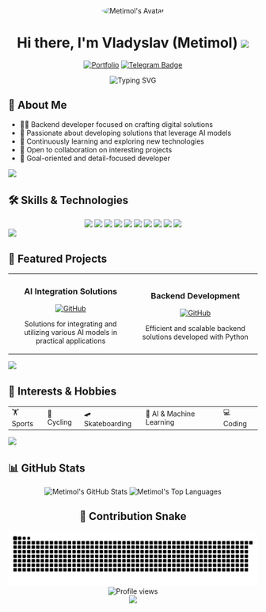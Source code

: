 <!-- Animated Header -->
<div align="center">
  <img src="https://avatars.githubusercontent.com/u/154080171?v=4" alt="Metimol's Avatar" width="150" style="border-radius: 50%;" />
  <h1>
    Hi there, I'm Vladyslav (Metimol)
    <img src="https://media.giphy.com/media/hvRJCLFzcasrR4ia7z/giphy.gif" width="30px"/>
  </h1>
  
  [![Portfolio](https://img.shields.io/badge/portfolio%20-%20orange?style=for-the-badge&logo=superuser&link=https%3A%2F%2Fmetimol.github.io%2Fportfolio
  )](https://metimol.github.io/portfolio/)
  [![Telegram Badge](https://img.shields.io/badge/-@metimol-2CA5E0?style=for-the-badge&logo=telegram&logoColor=white)](https://t.me/metimol)
</div>

<!-- Animated Typing -->
<div align="center">
  <img src="https://readme-typing-svg.herokuapp.com?font=Fira+Code&pause=1000&color=6A6AE2&center=true&vCenter=true&random=false&width=435&lines=Backend+Developer;Python+Enthusiast;AI+Solutions+Developer" alt="Typing SVG" />
</div>

<!-- About Me Section -->
## 💫 About Me

- 👨‍💻 Backend developer focused on crafting digital solutions
- 🤖 Passionate about developing solutions that leverage AI models
- 🌱 Continuously learning and exploring new technologies
- 💼 Open to collaboration on interesting projects
- 🎯 Goal-oriented and detail-focused developer

<!-- Animated Divider -->
<img src="https://user-images.githubusercontent.com/73097560/115834477-dbab4500-a447-11eb-908a-139a6edaec5c.gif">

<!-- Skills Section with Icons -->
## 🛠️ Skills & Technologies

<div align="center">
  <img src="https://img.shields.io/badge/Python-3776AB?style=for-the-badge&logo=python&logoColor=white" />
  <img src="https://img.shields.io/badge/C++-00599C?style=for-the-badge&logo=c%2B%2B&logoColor=white" />
  <img src="https://img.shields.io/badge/Go-00ADD8?style=for-the-badge&logo=go&logoColor=white" />
  <img src="https://img.shields.io/badge/Java-ED8B00?style=for-the-badge&logo=java&logoColor=white" />
  <img src="https://img.shields.io/badge/HTML5-E34F26?style=for-the-badge&logo=html5&logoColor=white" />
  <img src="https://img.shields.io/badge/CSS3-1572B6?style=for-the-badge&logo=css3&logoColor=white" />
  <img src="https://img.shields.io/badge/JavaScript-F7DF1E?style=for-the-badge&logo=javascript&logoColor=black" />
  <img src="https://img.shields.io/badge/MySQL-4479A1?style=for-the-badge&logo=mysql&logoColor=white" />
  <img src="https://img.shields.io/badge/SQLite-07405E?style=for-the-badge&logo=sqlite&logoColor=white" />
  <img src="https://img.shields.io/badge/Redis-DC382D?style=for-the-badge&logo=redis&logoColor=white" />
</div>

<!-- Animated Divider -->
<img src="https://user-images.githubusercontent.com/73097560/115834477-dbab4500-a447-11eb-908a-139a6edaec5c.gif">

<!-- Projects Section -->
## 🚀 Featured Projects

<div align="center">
  <table>
    <tr>
      <td width="50%">
        <h3 align="center">AI Integration Solutions</h3>
        <p align="center">
          <a href="https://github.com/metimol" target="_blank">
            <img src="https://raw.githubusercontent.com/rahuldkjain/github-profile-readme-generator/master/src/images/icons/Social/github.svg" alt="GitHub" width="30" />
          </a>
        </p>
        <p align="center">Solutions for integrating and utilizing various AI models in practical applications</p>
      </td>
      <td width="50%">
        <h3 align="center">Backend Development</h3>
        <p align="center">
          <a href="https://github.com/metimol" target="_blank">
            <img src="https://raw.githubusercontent.com/rahuldkjain/github-profile-readme-generator/master/src/images/icons/Social/github.svg" alt="GitHub" width="30" />
          </a>
        </p>
        <p align="center">Efficient and scalable backend solutions developed with Python</p>
      </td>
    </tr>
  </table>
</div>

<!-- Animated Divider -->
<img src="https://user-images.githubusercontent.com/73097560/115834477-dbab4500-a447-11eb-908a-139a6edaec5c.gif">

<!-- Interests and Hobbies with Emojis -->
## 🎨 Interests & Hobbies

<div align="center">
  <table>
    <tr>
      <td>🏋️ Sports</td>
      <td>🚴 Cycling</td>
      <td>🛹 Skateboarding</td>
      <td>🤖 AI & Machine Learning</td>
      <td>💻 Coding</td>
    </tr>
  </table>
</div>

<!-- Animated Divider -->
<img src="https://user-images.githubusercontent.com/73097560/115834477-dbab4500-a447-11eb-908a-139a6edaec5c.gif">

<!-- GitHub Stats with Animations -->
## 📊 GitHub Stats

<div align="center">
  <img src="https://github-readme-stats.vercel.app/api?username=metimol&show_icons=true&theme=tokyonight&hide_border=true" alt="Metimol's GitHub Stats" height="170"/>
  <img src="https://github-readme-stats.vercel.app/api/top-langs/?username=metimol&layout=compact&theme=tokyonight&hide_border=true" alt="Metimol's Top Languages"/>
</div>

<!-- Snake Animation -->
<h2 align="center">🐍 Contribution Snake</h2>

<div align="center">
  <picture>
    <source media="(prefers-color-scheme: dark)" srcset="https://github.com/metimol/metimol/blob/output/github-snake-dark.svg" />
    <img alt="github-snake" src="https://github.com/metimol/metimol/blob/output/github-snake.svg" />
  </picture>
</div>

<!-- Visit Counter -->
<div align="center">
  <img src="https://komarev.com/ghpvc/?username=metimol&style=flat-square&color=blue" alt="Profile views"/>
</div>

<!-- Footer -->
<div align="center">
  <img src="https://capsule-render.vercel.app/api?type=waving&color=gradient&height=120&section=footer&animation=fadeIn"/>
</div>
